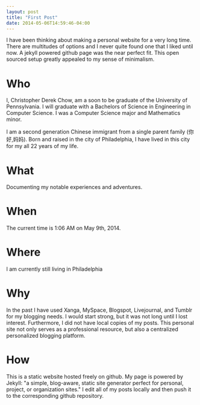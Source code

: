 ```yaml
---
layout: post
title: "First Post"
date: 2014-05-06T14:59:46-04:00
---
```


I have been thinking about making a personal website for a very long 
time. There are multitudes of options and I never quite found one
that I liked until now. A jekyll powered github page was the near
perfect fit. This open sourced setup greatly appealed to my sense of
minimalism. 

# Who
I, Christopher Derek Chow, am a soon to be graduate of the 
University of Pennsylvania. I will graduate with a Bachelors of 
Science in Engineering in Computer Science. I was a
Computer Science major and Mathematics minor.

I am a second generation Chinese immigrant from a single parent 
family (你好,妈妈). Born and raised in the city of Philadelphia, I have lived
in this city for my all 22 years of my life.

# What
Documenting my notable experiences and adventures.

# When

The current time is 1:06 AM on May 9th, 2014.

# Where
I am currently still living in Philadelphia

# Why
In the past I have used Xanga, MySpace, Blogspot, Livejournal, and 
Tumblr for my blogging needs. I would start strong, but it was not 
long until I lost interest. Furthermore, I did not have local copies of 
my posts. This personal site not only serves as a professional 
resource, but also a centralized personalized blogging platform.

# How
This is a static website hosted freely on github. My page is powered
by Jekyll: "a simple, blog-aware, static site generator perfect for 
personal, project, or organization sites." I edit all of my posts locally
and then push it to the corresponding github repository.
